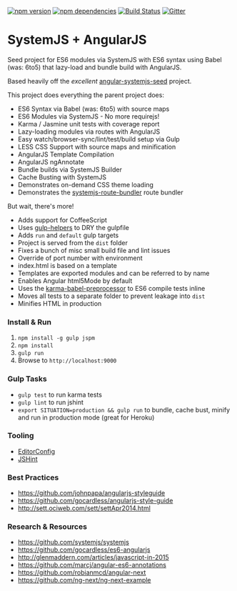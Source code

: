 [![npm version](https://badge.fury.io/js/systemjs-seed.svg)](https://badge.fury.io/js/systemjs-seed)
[![npm dependencies](https://david-dm.org/lookfirst/systemjs-seed.svg)](https://david-dm.org/lookfirst/systemjs-seed)
[![Build Status](https://travis-ci.org/lookfirst/systemjs-seed.svg)](https://travis-ci.org/lookfirst/systemjs-seed)
[![Gitter](https://badges.gitter.im/Join%20Chat.svg)](https://gitter.im/lookfirst/systemjs-seed)

# SystemJS + AngularJS

Seed project for ES6 modules via SystemJS with ES6 syntax using Babel (was: 6to5) that lazy-load and bundle build with AngularJS.

Based heavily off the *excellent* [angular-systemjs-seed](https://github.com/Swimlane/angular-systemjs-seed) project.

This project does everything the parent project does:

- ES6 Syntax via Babel (was: 6to5) with source maps
- ES6 Modules via SystemJS - No more requirejs!
- Karma / Jasmine unit tests with coverage report
- Lazy-loading modules via routes with AngularJS
- Easy watch/browser-sync/lint/test/build setup via Gulp
- LESS CSS Support with source maps and minification
- AngularJS Template Compilation
- AngularJS ngAnnotate
- Bundle builds via SystemJS Builder
- Cache Busting with SystemJS
- Demonstrates on-demand CSS theme loading
- Demonstrates the [systemjs-route-bundler](https://github.com/Swimlane/systemjs-route-bundler) route bundler

But wait, there's more!

- Adds support for CoffeeScript
- Uses [gulp-helpers](https://github.com/lookfirst/gulp-helpers) to DRY the gulpfile
- Adds `run` and `default` gulp targets
- Project is served from the `dist` folder
- Fixes a bunch of misc small build file and lint issues
- Override of port number with environment
- index.html is based on a template
- Templates are exported modules and can be referred to by name
- Enables Angular html5Mode by default
- Uses the [karma-babel-preprocessor](https://github.com/babel/karma-babel-preprocessor) to ES6 compile tests inline
- Moves all tests to a separate folder to prevent leakage into `dist`
- Minifies HTML in production

### Install & Run

1. `npm install -g gulp jspm`
2. `npm install`
3. `gulp run`
4. Browse to `http://localhost:9000`

### Gulp Tasks

- `gulp test` to run karma tests
- `gulp lint` to run jshint
- `export SITUATION=production && gulp run` to bundle, cache bust, minify and run in production mode (great for Heroku)

### Tooling

- [EditorConfig](http://editorconfig.org/)
- [JSHint](http://jshint.com/install/)

### Best Practices

- https://github.com/johnpapa/angularjs-styleguide
- https://github.com/gocardless/angularjs-style-guide
- http://sett.ociweb.com/sett/settApr2014.html

### Research & Resources

- https://github.com/systemjs/systemjs
- https://github.com/gocardless/es6-angularjs
- http://glenmaddern.com/articles/javascript-in-2015
- https://github.com/marcj/angular-es6-annotations
- https://github.com/robianmcd/angular-next
- https://github.com/ng-next/ng-next-example

